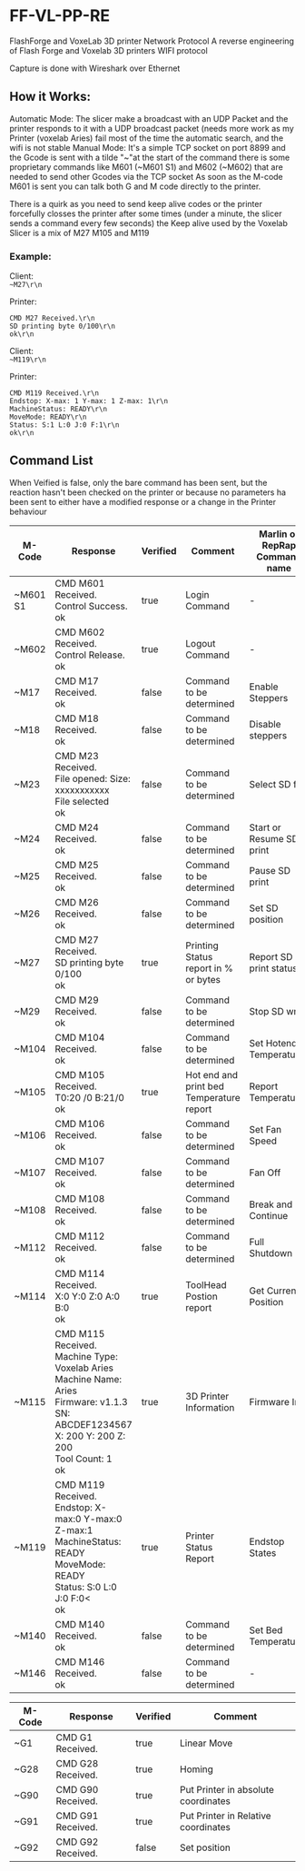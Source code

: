 # FF-VL-PP-RE
FlashForge and VoxeLab 3D printer Network Protocol
A  reverse engineering of Flash Forge and Voxelab 3D printers WIFI protocol

Capture is done with Wireshark over Ethernet




## How it Works:
Automatic Mode:
The slicer make a broadcast with an UDP Packet and the printer responds to it with a UDP broadcast packet (needs more work as my Printer (voxelab Aries) fail most of the time the automatic search, and the wifi is not stable
Manual Mode:
It's a simple TCP socket on port 8899 and the Gcode is sent with a tilde "~"at the start of the command
there is some proprietary commands like M601 (~M601 S1) and M602 (~M602) that are needed to send other Gcodes via the TCP socket
As soon as the M-code M601 is sent you can talk both G and M code directly to the printer. 

There is a quirk as you need to send keep alive codes or the printer forcefully closses the printer after some times (under a minute, the slicer sends a command every few seconds)
the Keep alive used by the Voxelab Slicer is a mix of M27 M105 and M119 


### Example:
Client:<br>
```~M27\r\n```

Printer:
```
CMD M27 Received.\r\n
SD printing byte 0/100\r\n
ok\r\n
```

Client:<br>
```~M119\r\n```

Printer:
```
CMD M119 Received.\r\n
Endstop: X-max: 1 Y-max: 1 Z-max: 1\r\n
MachineStatus: READY\r\n
MoveMode: READY\r\n
Status: S:1 L:0 J:0 F:1\r\n
ok\r\n
```


## Command List
When Veified is false, only the bare command has been sent, but the reaction hasn't been checked on the printer or because no parameters ha been sent to either have a modified response or a change in the Printer behaviour

| M-Code | Response | Verified | Comment | Marlin or RepRap Command name |
|-|-|-|-|-|
| ~M601 S1 |CMD M601 Received.<br>Control Success.<br>ok<br>|true| Login Command|-|
| ~M602 |CMD M602 Received.<br>Control Release.<br>ok|true| Logout Command|-|
| ~M17 |CMD M17 Received.<br>ok|false| Command to be determined|Enable Steppers|
| ~M18 |CMD M18 Received.<br>ok|false| Command to be determined|Disable steppers|
| ~M23 |CMD M23 Received.<br>File opened:  Size: xxxxxxxxxxx<br>File selected<br>ok|false| Command to be determined|Select SD file|
| ~M24 |CMD M24 Received.<br>ok|false| Command to be determined|Start or Resume SD print|
| ~M25 |CMD M25 Received.<br>ok|false| Command to be determined|Pause SD print|
| ~M26 |CMD M26 Received.<br>ok|false| Command to be determined|Set SD position|
| ~M27 |CMD M27 Received.<br>SD printing byte 0/100<br>ok|true| Printing Status report in % or bytes|Report SD print status|
| ~M29 |CMD M29 Received.<br>ok|false| Command to be determined|Stop SD write|
| ~M104 |CMD M104 Received.<br>ok|false| Command to be determined|Set Hotend Temperature|
| ~M105 |CMD M105 Received.<br>T0:20 /0 B:21/0<br>ok|true| Hot end and print bed Temperature report|Report Temperatures|
| ~M106 |CMD M106 Received.<br>ok|false| Command to be determined|Set Fan Speed|
| ~M107 |CMD M107 Received.<br>ok|false| Command to be determined|Fan Off|
| ~M108 |CMD M108 Received.<br>ok|false| Command to be determined|Break and Continue|
| ~M112 |CMD M112 Received.<br>ok|false| Command to be determined|Full Shutdown|
| ~M114 |CMD M114 Received.<br>X:0 Y:0 Z:0 A:0 B:0<br>ok|true| ToolHead Postion report|Get Current Position|
| ~M115 |CMD M115 Received.<br>Machine Type: Voxelab Aries<br>Machine Name: Aries<br>Firmware: v1.1.3<br>SN: ABCDEF1234567<br>X: 200 Y: 200 Z: 200<br>Tool Count: 1<br>ok|true| 3D Printer Information|Firmware Info|
| ~M119 |CMD M119 Received.<br>Endstop: X-max:0 Y-max:0 Z-max:1<br>MachineStatus: READY<br>MoveMode: READY<br>Status: S:0 L:0 J:0 F:0<<br>ok|true| Printer Status Report|Endstop States|
| ~M140 |CMD M140 Received.<br>ok|false| Command to be determined|Set Bed Temperature|
| ~M146 |CMD M146 Received.<br>ok|false| Command to be determined|-|


| M-Code | Response | Verified | Comment                                          |
|-|-|-|-|
|~G1|CMD G1 Received.|true|Linear Move|
|~G28|CMD G28 Received.|true|Homing|
|~G90|CMD G90 Received.|true|Put Printer in absolute coordinates|
|~G91|CMD G91 Received.|true|Put Printer in Relative coordinates|
|~G92|CMD G92 Received.|false|Set position|
